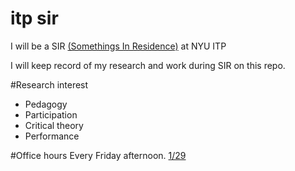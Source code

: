 # itp sir
I will be a SIR [(Somethings In Residence)](https://tisch.nyu.edu/itp/itp-people/faculty/somethings-in-residence-sirs/taeyoon-choi) at NYU ITP

I will keep record of my research and work during SIR on this repo. 

#Research interest

- Pedagogy 
- Participation 
- Critical theory 
- Performance 

#Office hours 
Every Friday afternoon. 
[1/29](http://doodle.com/poll/786mkwhw4qugq68d#table)

